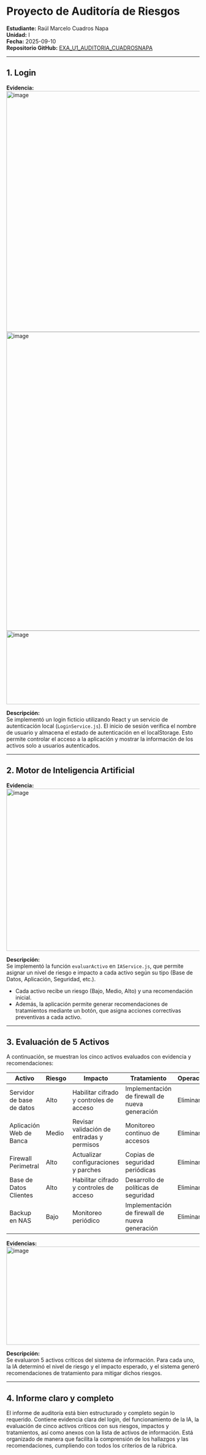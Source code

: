 
# Proyecto de Auditoría de Riesgos

**Estudiante:** Raúl Marcelo Cuadros Napa  
**Unidad:** I  
**Fecha:** 2025-09-10  
**Repositorio GitHub:** [EXA_U1_AUDITORIA_CUADROSNAPA](https://github.com/MarceloCuadros/EXA_U1_AUDITORIA_CUADROSNAPA)

---

## 1. Login

**Evidencia:**  
<img width="886" height="628" alt="image" src="https://github.com/user-attachments/assets/d604d5c1-30a5-4a50-a4af-23651e1acac2" />
<img width="886" height="779" alt="image" src="https://github.com/user-attachments/assets/d67e002e-4786-4466-9443-7546972382e9" />
<img width="960" height="192" alt="image" src="https://github.com/user-attachments/assets/80d01e7a-eda5-4ab2-9a2d-e055695f45fb" />


**Descripción:**  
Se implementó un login ficticio utilizando React y un servicio de autenticación local (`LoginService.js`). El inicio de sesión verifica el nombre de usuario y almacena el estado de autenticación en el localStorage. Esto permite controlar el acceso a la aplicación y mostrar la información de los activos solo a usuarios autenticados.

---

## 2. Motor de Inteligencia Artificial

**Evidencia:**  
<img width="886" height="423" alt="image" src="https://github.com/user-attachments/assets/4de7cdc2-0466-42df-837c-6828e558e1cc" />


**Descripción:**  
Se implementó la función `evaluarActivo` en `IAService.js`, que permite asignar un nivel de riesgo e impacto a cada activo según su tipo (Base de Datos, Aplicación, Seguridad, etc.).  
- Cada activo recibe un riesgo (Bajo, Medio, Alto) y una recomendación inicial.  
- Además, la aplicación permite generar recomendaciones de tratamientos mediante un botón, que asigna acciones correctivas preventivas a cada activo.

---

## 3. Evaluación de 5 Activos

A continuación, se muestran los cinco activos evaluados con evidencia y recomendaciones:

| Activo                  | Riesgo | Impacto                                      | Tratamiento                             | Operación |
|-------------------------|--------|---------------------------------------------|----------------------------------------|-----------|
| Servidor de base de datos | Alto   | Habilitar cifrado y controles de acceso      | Implementación de firewall de nueva generación | Eliminar |
| Aplicación Web de Banca  | Medio  | Revisar validación de entradas y permisos   | Monitoreo continuo de accesos           | Eliminar |
| Firewall Perimetral       | Alto   | Actualizar configuraciones y parches        | Copias de seguridad periódicas          | Eliminar |
| Base de Datos Clientes    | Alto   | Habilitar cifrado y controles de acceso     | Desarrollo de políticas de seguridad   | Eliminar |
| Backup en NAS             | Bajo   | Monitoreo periódico                          | Implementación de firewall de nueva generación | Eliminar |

**Evidencias:**  
<img width="956" height="256" alt="image" src="https://github.com/user-attachments/assets/2f01d7ee-fc23-4eb6-9be6-191bd6a23734" />


**Descripción:**  
Se evaluaron 5 activos críticos del sistema de información. Para cada uno, la IA determinó el nivel de riesgo y el impacto esperado, y el sistema generó recomendaciones de tratamiento para mitigar dichos riesgos.

---

## 4. Informe claro y completo

El informe de auditoría está bien estructurado y completo según lo requerido. Contiene evidencia clara del login, del funcionamiento de la IA, la evaluación de cinco activos críticos con sus riesgos, impactos y tratamientos, así como anexos con la lista de activos de información. Está organizado de manera que facilita la comprensión de los hallazgos y las recomendaciones, cumpliendo con todos los criterios de la rúbrica.
